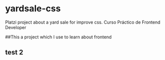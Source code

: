 # yardsale-css
Platzi project about a yard sale for improve css. Curso Práctico de Frontend Developer

##This a project which I use to learn about frontend
## test 2